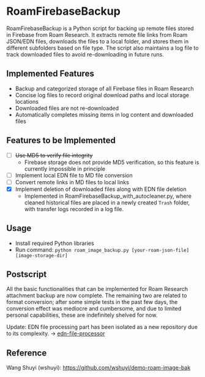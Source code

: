 # RoamFirebaseBackup
RoamFirebaseBackup is a Python script for backing up remote files stored in Firebase from Roam Research. It extracts remote file links from Roam JSON/EDN files, downloads the files to a local folder, and stores them in different subfolders based on file type. The script also maintains a log file to track downloaded files to avoid re-downloading in future runs.

## Implemented Features
- Backup and categorized storage of all Firebase files in Roam Research
- Concise log files to record original download paths and local storage locations
- Downloaded files are not re-downloaded
- Automatically completes missing items in log content and downloaded files

## Features to be Implemented
- [ ] ~~Use MD5 to verify file integrity~~
  - Firebase storage does not provide MD5 verification, so this feature is currently impossible in principle
- [ ] Implement local EDN file to MD file conversion
- [ ] Convert remote links in MD files to local links
- [x] Implement deletion of downloaded files along with EDN file deletion
  - Implemented in RoamFirebaseBackup_with_autocleaner.py, where cleaned historical files are placed in a newly created `Trash` folder, with transfer logs recorded in a log file.

## Usage
- Install required Python libraries
- Run command: `python roam_image_backup.py [your-roam-json-file] [image-storage-dir]`

## Postscript
All the basic functionalities that can be implemented for Roam Research attachment backup are now complete. The remaining two are related to format conversion; after some simple tests in the past few days, the conversion effect was mediocre and cumbersome, and due to limited personal capabilities, these are indefinitely shelved for now.

Update: EDN file processing part has been isolated as a new repository due to its complexity. -> [edn-file-processor](https://github.com/ideapply/edn-file-processor)

## Reference
Wang Shuyi (wshuyi): https://github.com/wshuyi/demo-roam-image-bak

